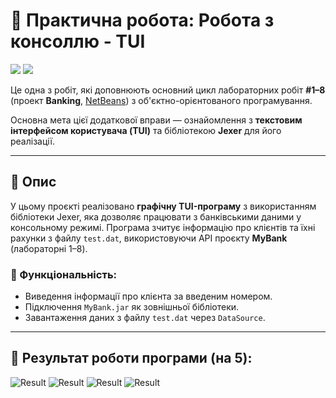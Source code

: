 # 🧾 Практична робота: Робота з консоллю - TUI

![](terminal-icon.png)
![](gui-icon.png)

Це одна з робіт, які доповнюють основний цикл лабораторних робіт **#1–8** (проект **Banking**, [NetBeans](https://netbeans.org/)) з об'єктно-орієнтованого програмування.

Основна мета цієї додаткової вправи — ознайомлення з **текстовим інтерфейсом користувача (TUI)** та бібліотекою **Jexer** для його реалізації.

---

## 📌 Опис

У цьому проєкті реалізовано **графічну TUI-програму** з використанням бібліотеки Jexer, яка дозволяє працювати з банківськими даними у консольному режимі. Програма зчитує інформацію про клієнтів та їхні рахунки з файлу `test.dat`, використовуючи API проєкту **MyBank** (лабораторні 1–8).

### 🔄 Функціональність:
- Виведення інформації про клієнта за введеним номером.
- Підключення `MyBank.jar` як зовнішньої бібліотеки.
- Завантаження даних з файлу `test.dat` через `DataSource`.

---

## 🔢 Результат роботи програми (на 5):
![Result]()
![Result]()
![Result]()
![Result]()
